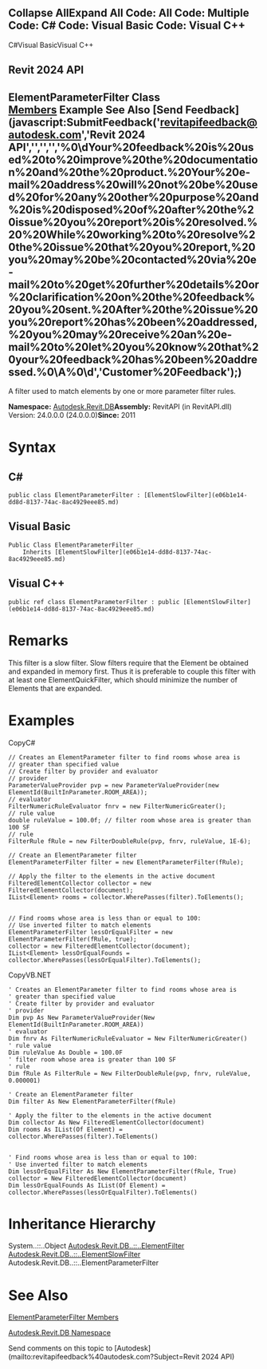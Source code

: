 ﻿

Collapse AllExpand All Code: All Code: Multiple Code: C# Code: Visual Basic Code: Visual C++   
---  
  
C#Visual BasicVisual C++

Revit 2024 API  
---  
ElementParameterFilter Class  
[Members](9393f5e4-34eb-793f-bf88-f114c0f24eb9.md) Example See Also [Send Feedback](javascript:SubmitFeedback\('revitapifeedback@autodesk.com','Revit 2024 API','','','','%0\\dYour%20feedback%20is%20used%20to%20improve%20the%20documentation%20and%20the%20product.%20Your%20e-mail%20address%20will%20not%20be%20used%20for%20any%20other%20purpose%20and%20is%20disposed%20of%20after%20the%20issue%20you%20report%20is%20resolved.%20%20While%20working%20to%20resolve%20the%20issue%20that%20you%20report,%20you%20may%20be%20contacted%20via%20e-mail%20to%20get%20further%20details%20or%20clarification%20on%20the%20feedback%20you%20sent.%20After%20the%20issue%20you%20report%20has%20been%20addressed,%20you%20may%20receive%20an%20e-mail%20to%20let%20you%20know%20that%20your%20feedback%20has%20been%20addressed.%0\\A%0\\d','Customer%20Feedback'\);)  
---  
  
A filter used to match elements by one or more parameter filter rules. 

**Namespace:** [Autodesk.Revit.DB](87546ba7-461b-c646-cbb1-2cb8f5bff8b2.md)**Assembly:** RevitAPI (in RevitAPI.dll) Version: 24.0.0.0 (24.0.0.0)**Since:** 2011 

# Syntax

C#  
---  
      
    
    public class ElementParameterFilter : [ElementSlowFilter](e06b1e14-dd8d-8137-74ac-8ac4929eee85.md)  
  
Visual Basic  
---  
      
    
    Public Class ElementParameterFilter _
    	Inherits [ElementSlowFilter](e06b1e14-dd8d-8137-74ac-8ac4929eee85.md)  
  
Visual C++  
---  
      
    
    public ref class ElementParameterFilter : public [ElementSlowFilter](e06b1e14-dd8d-8137-74ac-8ac4929eee85.md)  
  
# Remarks

This filter is a slow filter. Slow filters require that the Element be obtained and expanded in memory first. Thus it is preferable to couple this filter with at least one ElementQuickFilter, which should minimize the number of Elements that are expanded. 

# Examples

CopyC#
    
    
    // Creates an ElementParameter filter to find rooms whose area is 
    // greater than specified value
    // Create filter by provider and evaluator 
    // provider
    ParameterValueProvider pvp = new ParameterValueProvider(new ElementId(BuiltInParameter.ROOM_AREA));
    // evaluator
    FilterNumericRuleEvaluator fnrv = new FilterNumericGreater();
    // rule value    
    double ruleValue = 100.0f; // filter room whose area is greater than 100 SF
    // rule
    FilterRule fRule = new FilterDoubleRule(pvp, fnrv, ruleValue, 1E-6);
    
    // Create an ElementParameter filter
    ElementParameterFilter filter = new ElementParameterFilter(fRule);
    
    // Apply the filter to the elements in the active document
    FilteredElementCollector collector = new FilteredElementCollector(document);
    IList<Element> rooms = collector.WherePasses(filter).ToElements();
    
    
    // Find rooms whose area is less than or equal to 100: 
    // Use inverted filter to match elements
    ElementParameterFilter lessOrEqualFilter = new ElementParameterFilter(fRule, true); 
    collector = new FilteredElementCollector(document);
    IList<Element> lessOrEqualFounds = collector.WherePasses(lessOrEqualFilter).ToElements();

CopyVB.NET
    
    
    ' Creates an ElementParameter filter to find rooms whose area is 
    ' greater than specified value
    ' Create filter by provider and evaluator 
    ' provider
    Dim pvp As New ParameterValueProvider(New ElementId(BuiltInParameter.ROOM_AREA))
    ' evaluator
    Dim fnrv As FilterNumericRuleEvaluator = New FilterNumericGreater()
    ' rule value    
    Dim ruleValue As Double = 100.0F
    ' filter room whose area is greater than 100 SF
    ' rule
    Dim fRule As FilterRule = New FilterDoubleRule(pvp, fnrv, ruleValue, 0.000001)
    
    ' Create an ElementParameter filter
    Dim filter As New ElementParameterFilter(fRule)
    
    ' Apply the filter to the elements in the active document
    Dim collector As New FilteredElementCollector(document)
    Dim rooms As IList(Of Element) = collector.WherePasses(filter).ToElements()
    
    
    ' Find rooms whose area is less than or equal to 100: 
    ' Use inverted filter to match elements
    Dim lessOrEqualFilter As New ElementParameterFilter(fRule, True)
    collector = New FilteredElementCollector(document)
    Dim lessOrEqualFounds As IList(Of Element) = collector.WherePasses(lessOrEqualFilter).ToElements()

# Inheritance Hierarchy

System..::..Object [Autodesk.Revit.DB..::..ElementFilter](b8b46cbf-9ecc-0745-ec53-c3c3b6510113.md) [Autodesk.Revit.DB..::..ElementSlowFilter](e06b1e14-dd8d-8137-74ac-8ac4929eee85.md) Autodesk.Revit.DB..::..ElementParameterFilter

# See Also

[ElementParameterFilter Members](9393f5e4-34eb-793f-bf88-f114c0f24eb9.md)

[Autodesk.Revit.DB Namespace](87546ba7-461b-c646-cbb1-2cb8f5bff8b2.md)

Send comments on this topic to [Autodesk](mailto:revitapifeedback%40autodesk.com?Subject=Revit 2024 API)